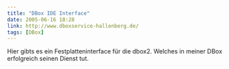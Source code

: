 ```yaml
---
title: "DBox IDE Interface"
date: 2005-06-16 18:28
link: http://www.dboxservice-hallenberg.de/
tags: [DBox]
---
```

Hier gibts es ein Festplatteninterface für die dbox2. Welches in meiner DBox erfolgreich seinen Dienst tut.